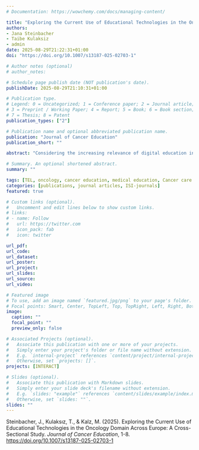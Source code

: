 ```yaml
---
# Documentation: https://wowchemy.com/docs/managing-content/

title: "Exploring the Current Use of Educational Technologies in the Oncology Domain Across Europe: A Cross-Sectional Study."
authors:
- Jana Steinbacher
- Taibe Kulaksiz
- admin
date: 2025-08-29T21:22:31+01:00
doi: "https://doi.org/10.1007/s13187-025-02703-1"

# Author notes (optional)
# author_notes:

# Schedule page publish date (NOT publication's date).
publishDate: 2025-08-29T21:10:31+01:00

# Publication type.
# Legend: 0 = Uncategorized; 1 = Conference paper; 2 = Journal article;
# 3 = Preprint / Working Paper; 4 = Report; 5 = Book; 6 = Book section;
# 7 = Thesis; 8 = Patent
publication_types: ["2"]

# Publication name and optional abbreviated publication name.
publication: "Journal of Cancer Education"
publication_short: ""

abstract: "Considering the increasing relevance of digital education in cancer training, this study explores the current use of educational technologies in oncology across Europe. A cross-sectional study was conducted using convenience sampling to gather responses from learners and educators across Europe. Data was collected online via Lime Survey. Results indicate that both groups are most familiar with synchronous and blended learning, with less experience in asynchronous and hybrid formats. Live lectures were the most used tool, while virtual reality and simulations were less used. Regional differences reveal that Northern Europe prefers audio-based tools and e-books, while Central Europe demonstrates higher familiarity with asynchronous learning and interactive tools. Southern Europe has less experience with various modalities and tools. Professionally, cancer nurses reported more experience with asynchronous learning and learning management systems, while clinical oncologists demonstrated limited familiarity with various tools, particularly emerging technologies. For multi-disciplinary oncology training to succeed, practitioners need to align learning objectives with participants’ prior experiences and balance diverse target groups and implementation needs to address regional and professional disparities. Targeted efforts are needed to bridge gaps in digital infrastructure, accessibility, and institutional support. Explanatory studies are needed to confirm these findings."

# Summary. An optional shortened abstract.
summary: ""

tags: [TEL, oncology, cancer education, medical education, Cancer care professionals, systematic review]
categories: [publications, journal articles, ISI-journals]
featured: true

# Custom links (optional).
#   Uncomment and edit lines below to show custom links.
# links:
# - name: Follow
#   url: https://twitter.com
#   icon_pack: fab
#   icon: twitter

url_pdf:
url_code:
url_dataset:
url_poster:
url_project:
url_slides:
url_source:
url_video:

# Featured image
# To use, add an image named `featured.jpg/png` to your page's folder. 
# Focal points: Smart, Center, TopLeft, Top, TopRight, Left, Right, BottomLeft, Bottom, BottomRight.
image:
  caption: ""
  focal_point: ""
  preview_only: false

# Associated Projects (optional).
#   Associate this publication with one or more of your projects.
#   Simply enter your project's folder or file name without extension.
#   E.g. `internal-project` references `content/project/internal-project/index.md`.
#   Otherwise, set `projects: []`.
projects: [INTERACT]

# Slides (optional).
#   Associate this publication with Markdown slides.
#   Simply enter your slide deck's filename without extension.
#   E.g. `slides: "example"` references `content/slides/example/index.md`.
#   Otherwise, set `slides: ""`.
slides: ""
---
```


Steinbacher, J., Kulaksız, T., & Kalz, M. (2025). Exploring the Current Use of Educational Technologies in the Oncology Domain Across Europe: A Cross-Sectional Study. *Journal of Cancer Education*, 1-8. https://doi.org/10.1007/s13187-025-02703-1